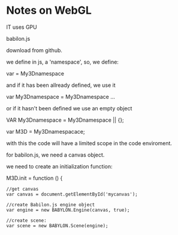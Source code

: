 # Notes on WebGL

IT uses GPU

babilon.js

download from github.

we define in js, a 'namespace', so, we define:

var = My3Dnamespace

and if it has been allready defined, we use it

var My3Dnamespace = My3Dnamespace ...

or if it hasn't been defined we use an empty object

VAR My3Dnamespace = My3Dnamespace || {};

var M3D = My3Dnamespacace;

with this the code will have a limited scope in the code enviroment.

for babilon.js, we need a canvas object.

we need to create an initialization function:



M3D.init = function () {
  
    //get canvas
    var canvas = document.getElementById('mycanvas');
    
    //create Babilon.js engine object
    var engine = new BABYLON.Engine(canvas, true);
    
    //create scene:
    var scene = new BABYLON.Scene(engine);
    
    




